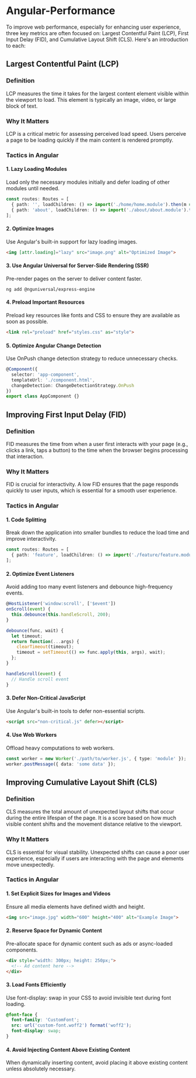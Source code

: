 # Angular-Performance

To improve web performance, especially for enhancing user experience, three key metrics are often focused on: Largest Contentful Paint (LCP), First Input Delay (FID), and Cumulative Layout Shift (CLS). Here's an introduction to each:

## Largest Contentful Paint (LCP)
### Definition
LCP measures the time it takes for the largest content element visible within the viewport to load. This element is typically an image, video, or large block of text.

### Why It Matters
LCP is a critical metric for assessing perceived load speed. Users perceive a page to be loading quickly if the main content is rendered promptly.

### Tactics in Angular
#### 1. Lazy Loading Modules
Load only the necessary modules initially and defer loading of other modules until needed.
```typescript
const routes: Routes = [
  { path: '', loadChildren: () => import('./home/home.module').then(m => m.HomeModule) },
  { path: 'about', loadChildren: () => import('./about/about.module').then(m => m.AboutModule) },
];
```
#### 2. Optimize Images
Use Angular's built-in support for lazy loading images.
```html
<img [attr.loading]="lazy" src="image.png" alt="Optimized Image">
```
#### 3. Use Angular Universal for Server-Side Rendering (SSR)
Pre-render pages on the server to deliver content faster.
```
ng add @nguniversal/express-engine
```
#### 4. Preload Important Resources
Preload key resources like fonts and CSS to ensure they are available as soon as possible.
```html
<link rel="preload" href="styles.css" as="style">
```
#### 5. Optimize Angular Change Detection
Use OnPush change detection strategy to reduce unnecessary checks.
```typescript
@Component({
  selector: 'app-component',
  templateUrl: './component.html',
  changeDetection: ChangeDetectionStrategy.OnPush
})
export class AppComponent {}
```
## Improving First Input Delay (FID)
### Definition
FID measures the time from when a user first interacts with your page (e.g., clicks a link, taps a button) to the time when the browser begins processing that interaction.

### Why It Matters
FID is crucial for interactivity. A low FID ensures that the page responds quickly to user inputs, which is essential for a smooth user experience.

### Tactics in Angular
#### 1. Code Splitting
Break down the application into smaller bundles to reduce the load time and improve interactivity.
```typescript
const routes: Routes = [
  { path: 'feature', loadChildren: () => import('./feature/feature.module').then(m => m.FeatureModule) }
];
```
#### 2. Optimize Event Listeners
Avoid adding too many event listeners and debounce high-frequency events.
```typescript
@HostListener('window:scroll', ['$event'])
onScroll(event) {
  this.debounce(this.handleScroll, 200);
}

debounce(func, wait) {
  let timeout;
  return function(...args) {
    clearTimeout(timeout);
    timeout = setTimeout(() => func.apply(this, args), wait);
  };
}

handleScroll(event) {
  // Handle scroll event
}
```
#### 3. Defer Non-Critical JavaScript
Use Angular's built-in tools to defer non-essential scripts.
```html
<script src="non-critical.js" defer></script>
```
#### 4. Use Web Workers
Offload heavy computations to web workers.
```typescript
const worker = new Worker('./path/to/worker.js', { type: 'module' });
worker.postMessage({ data: 'some data' });
```

## Improving Cumulative Layout Shift (CLS)
### Definition
CLS measures the total amount of unexpected layout shifts that occur during the entire lifespan of the page. It is a score based on how much visible content shifts and the movement distance relative to the viewport.

### Why It Matters
CLS is essential for visual stability. Unexpected shifts can cause a poor user experience, especially if users are interacting with the page and elements move unexpectedly.

### Tactics in Angular
#### 1. Set Explicit Sizes for Images and Videos
Ensure all media elements have defined width and height.
```html
<img src="image.jpg" width="600" height="400" alt="Example Image">
```
#### 2. Reserve Space for Dynamic Content
Pre-allocate space for dynamic content such as ads or async-loaded components.
```html
<div style="width: 300px; height: 250px;">
  <!-- Ad content here -->
</div>
```
#### 3. Load Fonts Efficiently
Use font-display: swap in your CSS to avoid invisible text during font loading.
```css
@font-face {
  font-family: 'CustomFont';
  src: url('custom-font.woff2') format('woff2');
  font-display: swap;
}
```
#### 4. Avoid Injecting Content Above Existing Content
When dynamically inserting content, avoid placing it above existing content unless absolutely necessary.
